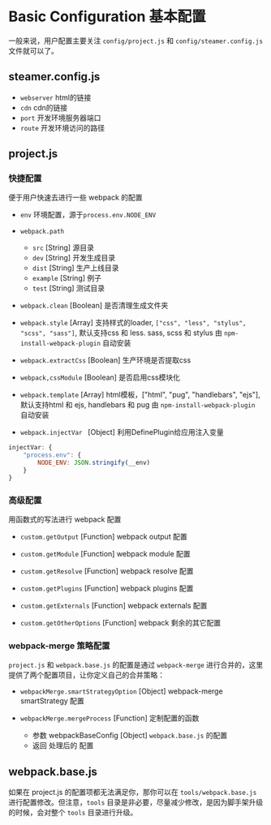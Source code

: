 # Basic Configuration 基本配置

一般来说，用户配置主要关注 `config/project.js` 和 `config/steamer.config.js` 文件就可以了。

## steamer.config.js

* `webserver`  html的链接
* `cdn`  cdn的链接
* `port`  开发环境服务器端口
* `route` 开发环境访问的路径

## project.js

### 快捷配置

便于用户快速去进行一些 webpack 的配置

* `env` 环境配置，源于`process.env.NODE_ENV`

* `webpack.path`
    - `src` [String] 源目录
    - `dev` [String] 开发生成目录
    - `dist` [String] 生产上线目录
    - `example` [String] 例子
    - `test` [String] 测试目录

* `webpack.clean` [Boolean] 是否清理生成文件夹

* `webpack.style` [Array] 支持样式的loader, `["css", "less", "stylus", "scss", "sass"]`, 默认支持css 和 less. sass, scss 和 stylus 由 `npm-install-webpack-plugin` 自动安装

* `webpack.extractCss` [Boolean] 生产环境是否提取css

* `webpack,cssModule` [Boolean] 是否启用css模块化

* `webpack.template` [Array] html模板，["html", "pug", "handlebars", "ejs"], 默认支持html 和 ejs, handlebars 和 pug 由 `npm-install-webpack-plugin` 自动安装

* `webpack.injectVar ` [Object] 利用DefinePlugin给应用注入变量
```javascript
injectVar: {
    "process.env": {
        NODE_ENV: JSON.stringify(__env)
    }
}
```


### 高级配置

用函数式的写法进行 webpack 配置

* `custom.getOutput` [Function] webpack output 配置

* `custom.getModule` [Function] webpack module 配置

* `custom.getResolve` [Function] webpack resolve 配置

* `custom.getPlugins` [Function] webpack plugins 配置

* `custom.getExternals` [Function] webpack externals 配置

* `custom.getOtherOptions` [Function] webpack 剩余的其它配置

### webpack-merge 策略配置
`project.js` 和 `webpack.base.js` 的配置是通过 `webpack-merge` 进行合并的，这里提供了两个配置项目，让你定义自己的合并策略：

* `webpackMerge.smartStrategyOption` [Object] webpack-merge smartStrategy 配置

* `webpackMerge.mergeProcess` [Function] 定制配置的函数
    - 参数 webpackBaseConfig [Object] `webpack.base.js` 的配置
    - 返回 处理后的 配置

## webpack.base.js
如果在 project.js 的配置项都无法满足你，那你可以在 `tools/webpack.base.js` 进行配置修改。但注意，`tools` 目录是非必要，尽量减少修改，是因为脚手架升级的时候，会对整个 `tools` 目录进行升级。